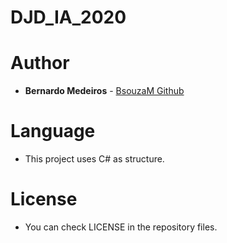 # DJD_IA_2020

# Author
* **Bernardo Medeiros** - [BsouzaM Github](https://github.com/BsouzaM)

# Language

* This project uses C# as structure.

# License

* You can check LICENSE in the repository files.
